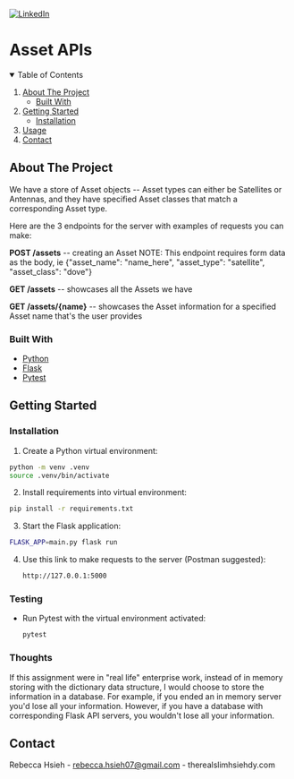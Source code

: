 [![LinkedIn][linkedin-shield]][linkedin-url]
</br>

# Asset APIs

<!-- TABLE OF CONTENTS -->
<details open="open">
  <summary>Table of Contents</summary>
  <ol>
    <li>
      <a href="#about-the-project">About The Project</a>
      <ul>
        <li><a href="#built-with">Built With</a></li>
      </ul>
    </li>
    <li>
      <a href="#getting-started">Getting Started</a>
      <ul>
        <li><a href="#installation">Installation</a></li>
      </ul>
    </li>
    <li><a href="#usage">Usage</a></li>
    <li><a href="#contact">Contact</a></li>
  </ol>
</details>



<!-- ABOUT THE PROJECT -->
## About The Project

We have a store of Asset objects -- Asset types can either be Satellites or Antennas, and they have specified Asset classes that match a corresponding Asset type.

Here are the 3 endpoints for the server with examples of requests you can make:

**POST /assets** -- creating an Asset
NOTE: This endpoint requires form data as the body, ie {"asset_name": "name_here", "asset_type": "satellite", "asset_class": "dove"}

**GET /assets** -- showcases all the Assets we have

**GET /assets/{name}** -- showcases the Asset information for a specified Asset name that's the user provides




### Built With

* [Python](https://www.python.org/downloads/)
* [Flask](https://flask.palletsprojects.com/en/2.0.x/)
* [Pytest](https://docs.pytest.org/en/stable/)

<!-- GETTING STARTED -->
## Getting Started

### Installation

1. Create a Python virtual environment:
  ```sh
  python -m venv .venv
  source .venv/bin/activate
   ```

2. Install requirements into virtual environment:
  ```sh
  pip install -r requirements.txt
  ```

3. Start the Flask application:
  ```sh
  FLASK_APP=main.py flask run
  ```

4. Use this link to make requests to the server (Postman suggested):
   ```sh
   http://127.0.0.1:5000
   ```

### Testing
* Run Pytest with the virtual environment activated:
   ```sh
   pytest
   ```

### Thoughts
If this assignment were in "real life" enterprise work, instead of in memory storing with the dictionary data structure, I would choose to store the information in a database. 
For example, if you ended an in memory server you'd lose all your information. However, if you have a database with corresponding Flask API servers, you wouldn't lose all your information.

<!-- CONTACT -->
## Contact

Rebecca Hsieh - rebecca.hsieh07@gmail.com - therealslimhsiehdy.com


<!-- MARKDOWN LINKS & IMAGES -->
<!-- https://www.markdownguide.org/basic-syntax/#reference-style-links -->
[linkedin-shield]: https://img.shields.io/badge/-LinkedIn-black.svg?style=for-the-badge&logo=linkedin&colorB=555
[linkedin-url]: https://linkedin.com/in/therealslimhsiehdy